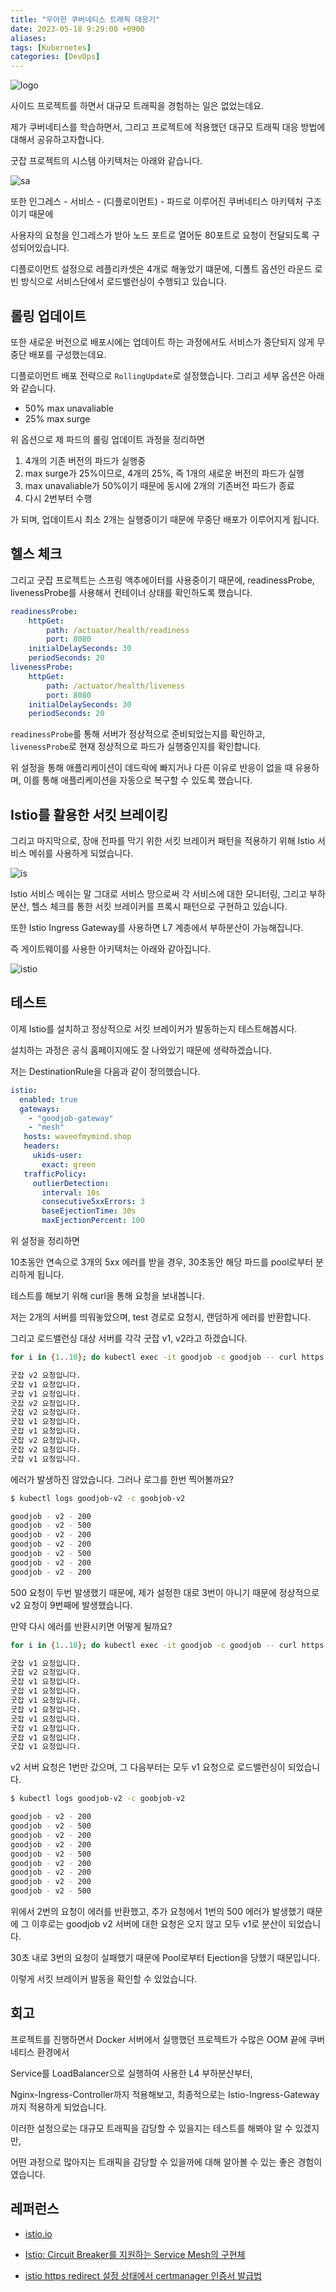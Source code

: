 ```yaml
---
title: "우아한 쿠버네티스 트래픽 대응기"
date: 2023-05-18 9:29:00 +0900
aliases: 
tags: [Kubernetes]
categories: [DevOps]
---
```


![logo](/assets/img/2023-07-07-huge-traffic/logo.webp)

사이드 프로젝트를 하면서 대규모 트래픽을 경험하는 일은 없었는데요.

제가 쿠버네티스를 학습하면서, 그리고 프로젝트에 적용했던 대규모 트래픽 대응 방법에 대해서 공유하고자합니다.

굿잡 프로젝트의 시스템 아키텍처는 아래와 같습니다.

![sa](/assets/img/2023-07-07-huge-traffic/sa.webp)

또한 인그레스 - 서비스 - (디플로이먼트) - 파드로 이루어진 쿠버네티스 아키텍처 구조이기 때문에

사용자의 요청을 인그레스가 받아 노드 포트로 열어둔 80포트로 요청이 전달되도록 구성되어있습니다.

디플로이먼트 설정으로 레플리카셋은 4개로 해놓았기 떄문에, 디폴트 옵션인 라운드 로빈 방식으로 서비스단에서 로드밸런싱이 수행되고 있습니다.

## 롤링 업데이트

또한 새로운 버전으로 배포시에는 업데이트 하는 과정에서도 서비스가 중단되지 않게 무중단 배포를 구성했는데요.

디플로이먼트 배포 전략으로 `RollingUpdate`로 설정했습니다. 그리고 세부 옵션은 아래와 같습니다.

- 50% max unavaliable
- 25% max surge

위 옵션으로 제 파드의 롤링 업데이트 과정을 정리하면

1. 4개의 기존 버전의 파드가 실행중
2. max surge가 25%이므로, 4개의 25%, 즉 1개의 새로운 버전의 파드가 실행
3. max unavaliable가 50%이기 때문에 동시에 2개의 기존버전 파드가 종료
4. 다시 2번부터 수행

가 되며, 업데이트시 최소 2개는 실행중이기 때문에 무중단 배포가 이루어지게 됩니다.

## 헬스 체크

그리고 굿잡 프로젝트는 스프링 액추에이터를 사용중이기 때문에, readinessProbe, livenessProbe를 사용해서 컨테이너 상태를 확인하도록 했습니다.

```yaml
readinessProbe:
    httpGet:
        path: /actuator/health/readiness
        port: 8080
    initialDelaySeconds: 30
    periodSeconds: 20
livenessProbe:
    httpGet:
        path: /actuator/health/liveness
        port: 8080
    initialDelaySeconds: 30
    periodSeconds: 20
```

`readinessProbe`를 통해 서버가 정상적으로 준비되었는지를 확인하고, `livenessProbe`로 현재 정상적으로 파드가 실행중인지를 확인합니다.

위 설정을 통해 애플리케이션이 데드락에 빠지거나 다른 이유로 반응이 없을 때 유용하며, 이를 통해 애플리케이션을 자동으로 복구할 수 있도록 했습니다.

## Istio를 활용한 서킷 브레이킹

그리고 마지막으로, 장애 전파를 막기 위한 서킷 브레이커 패턴을 적용하기 위해 Istio 서비스 메쉬를 사용하게 되었습니다.

![is](/assets/img/2023-07-07-huge-traffic/is.webp)

Istio 서비스 메쉬는 말 그대로 서비스 망으로써 각 서비스에 대한 모니터링, 그리고 부하분산, 헬스 체크를 통한 서킷 브레이커를 프록시 패턴으로 구현하고 있습니다.

또한 Istio Ingress Gateway를 사용하면 L7 계층에서 부하분산이 가능해집니다.

즉 게이트웨이를 사용한 아키텍처는 아래와 같아집니다.

![istio](/assets/img/2023-07-07-huge-traffic/istio.webp)

## 테스트

이제 Istio를 설치하고 정상적으로 서킷 브레이커가 발동하는지 테스트해봅시다.

설치하는 과정은 공식 홈페이지에도 잘 나와있기 때문에 생략하겠습니다.

저는 DestinationRule을 다음과 같이 정의했습니다.

```yaml
istio:
  enabled: true
  gateways:
    - "goodjob-gateway"
    - "mesh"
   hosts: waveofmymind.shop
   headers:
     ukids-user:
       exact: green
   trafficPolicy:
     outlierDetection:
       interval: 10s
       consecutive5xxErrors: 3
       baseEjectionTime: 30s
       maxEjectionPercent: 100
```
위 설정을 정리하면

10초동안 연속으로 3개의 5xx 에러를 받을 경우, 30초동안 해당 파드를 pool로부터 분리하게 됩니다.

테스트를 해보기 위해 curl을 통해 요청을 보내봅니다.

저는 2개의 서버를 띄워놓았으며, test 경로로 요청시, 랜덤하게 에러를 반환합니다.

그리고 로드밸런싱 대상 서버를 각각 굿잡 v1, v2라고 하겠습니다.

```sh
for i in {1..10}; do kubectl exec -it goodjob -c goodjob -- curl https://waveofmymind.shop/test; sleep 0.1; done

굿잡 v2 요청입니다.
굿잡 v1 요청입니다.
굿잡 v1 요청입니다.
굿잡 v2 요청입니다.
굿잡 v2 요청입니다.
굿잡 v1 요청입니다.
굿잡 v1 요청입니다.
굿잡 v2 요청입니다.
굿잡 v2 요청입니다.
굿잡 v1 요청입니다.
```

에러가 발생하진 않았습니다.
그러나 로그를 한번 찍어볼까요?

```sh
$ kubectl logs goodjob-v2 -c goobjob-v2

goodjob - v2 - 200
goodjob - v2 - 500
goodjob - v2 - 200
goodjob - v2 - 200
goodjob - v2 - 500
goodjob - v2 - 200
goodjob - v2 - 200

```
500 요청이 두번 발생했기 때문에, 제가 설정한 대로 3번이 아니기 때문에 정상적으로 v2 요청이 9번째에 발생했습니다.

만약 다시 에러를 반환시키면 어떻게 될까요?

```sh
for i in {1..10}; do kubectl exec -it goodjob -c goodjob -- curl https://waveofmymind.shop/test; sleep 0.1; done

굿잡 v1 요청입니다.
굿잡 v2 요청입니다.
굿잡 v1 요청입니다.
굿잡 v1 요청입니다.
굿잡 v1 요청입니다.
굿잡 v1 요청입니다.
굿잡 v1 요청입니다.
굿잡 v1 요청입니다.
굿잡 v1 요청입니다.
굿잡 v1 요청입니다.
```
v2 서버 요청은 1번만 갔으며, 그 다음부터는 모두 v1 요청으로 로드밸런싱이 되었습니다.

```sh
$ kubectl logs goodjob-v2 -c goobjob-v2

goodjob - v2 - 200
goodjob - v2 - 500
goodjob - v2 - 200
goodjob - v2 - 200
goodjob - v2 - 500
goodjob - v2 - 200
goodjob - v2 - 200
goodjob - v2 - 200
goodjob - v2 - 500
```

위에서 2번의 요청이 에러를 반환했고, 추가 요청에서 1번의 500 에러가 발생했기 때문에 
그 이후로는 goodjob v2 서버에 대한 요청은 오지 않고 모두 v1로 분산이 되었습니다.

30초 내로 3번의 요청이 실패했기 때문에 Pool로부터 Ejection을 당했기 때문입니다.

이렇게 서킷 브레이커 발동을 확인할 수 있었습니다.

## 회고

프로젝트를 진행하면서 Docker 서버에서 실행했던 프로젝트가 수많은 OOM 끝에 쿠버네티스 환경에서

Service를 LoadBalancer으로 실행하여 사용한 L4 부하분산부터,

Nginx-Ingress-Controller까지 적용해보고, 최종적으로는 Istio-Ingress-Gateway까지 적용하게 되었습니다.

이러한 설정으로는 대규모 트래픽을 감당할 수 있을지는 테스트를 해봐야 알 수 있겠지만,

어떤 과정으로 많아지는 트래픽을 감당할 수 있을까에 대해 알아볼 수 있는 좋은 경험이였습니다.

## 레퍼런스

- [istio.io](https://istio.io/)

- [Istio: Circuit Breaker를 지원하는 Service Mesh의 구현체](https://ooeunz.tistory.com/141)

- [istio https redirect 설정 상태에서 certmanager 인증서 발급법](https://lcc3108.github.io/articles/2021-04/istio-https-redirect-certmanager-renew)










